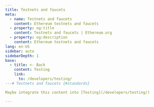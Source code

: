 ```yaml
---
title: Testnets and faucets
meta:
  - name: Testnets and faucets
    content: Ethereum testnets and faucets
  - property: og:title
    content: Testnets and faucets | Ethereum.org
  - property: og:description
    content: Ethereum testnets and faucets
lang: en-US
sidebar: auto
sidebarDepth: 1
base:
  - title: <- Back
    content: Testing
    link:
      to: /developers/testing/
---# Testnets and faucets {#standards}

Maybe integrate this content into [Testing](/developers/testing/)

---
```


<CardList :items="$page.frontmatter.base" />
